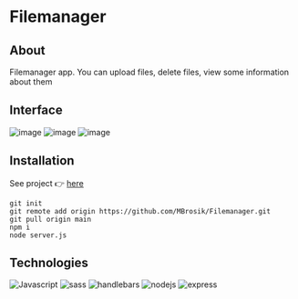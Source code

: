 # Filemanager

## About
Filemanager app. You can upload files, delete files, view some information about them

## Interface
![image](https://user-images.githubusercontent.com/63966121/177131933-b02bb002-4c7b-4bc7-a277-c749c36baeca.png)
![image](https://user-images.githubusercontent.com/63966121/177132076-0ac836e4-c85f-4637-ada8-b303274dca40.png)
![image](https://user-images.githubusercontent.com/63966121/177132203-f91b5f0b-1536-4ac7-811e-bcee211b26e9.png)

## Installation
See project 👉 [here](https://michalbros3ic1filemanager.herokuapp.com/)

```
git init
git remote add origin https://github.com/MBrosik/Filemanager.git
git pull origin main
npm i
node server.js
```


## Technologies
![Javascript](https://img.shields.io/badge/JavaScript-F7DF1E?logo=JavaScript&logoColor=black&style=for-the-badge)
![sass](https://img.shields.io/badge/SASS-CC6699?logo=Sass&logoColor=white&style=for-the-badge)
![handlebars](https://img.shields.io/badge/Handlebars-f7931e?logo=Handlebars.js&logoColor=black&style=for-the-badge)
![nodejs](https://img.shields.io/badge/Node.js-339933?logo=Node.js&logoColor=white&style=for-the-badge)
![express](https://img.shields.io/badge/Express-000000?logo=Express&logoColor=white&style=for-the-badge)